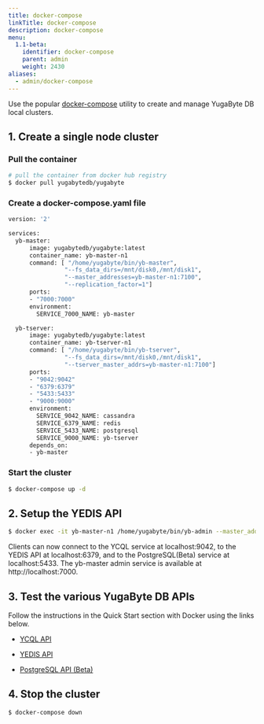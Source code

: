 ```yaml
---
title: docker-compose
linkTitle: docker-compose
description: docker-compose
menu:
  1.1-beta:
    identifier: docker-compose
    parent: admin
    weight: 2430
aliases:
  - admin/docker-compose
---
```


Use the popular [docker-compose](https://docs.docker.com/compose/overview/) utility to create and manage YugaByte DB local clusters.

## 1. Create a single node cluster

### Pull the container

```{.sh .copy .separator-dollar}
# pull the container from docker hub registry
$ docker pull yugabytedb/yugabyte
```

### Create a docker-compose.yaml file

```{.sh .copy}
version: '2'

services:
  yb-master:
      image: yugabytedb/yugabyte:latest
      container_name: yb-master-n1
      command: [ "/home/yugabyte/bin/yb-master", 
                "--fs_data_dirs=/mnt/disk0,/mnt/disk1", 
                "--master_addresses=yb-master-n1:7100", 
                "--replication_factor=1"]
      ports:
      - "7000:7000"
      environment:
        SERVICE_7000_NAME: yb-master

  yb-tserver:
      image: yugabytedb/yugabyte:latest
      container_name: yb-tserver-n1
      command: [ "/home/yugabyte/bin/yb-tserver", 
                "--fs_data_dirs=/mnt/disk0,/mnt/disk1", 
                "--tserver_master_addrs=yb-master-n1:7100"]
      ports:
      - "9042:9042"
      - "6379:6379"
      - "5433:5433"
      - "9000:9000"
      environment:
        SERVICE_9042_NAME: cassandra
        SERVICE_6379_NAME: redis
        SERVICE_5433_NAME: postgresql
        SERVICE_9000_NAME: yb-tserver
      depends_on:
      - yb-master
```

### Start the cluster

```{.sh .copy .separator-dollar}
$ docker-compose up -d
```

## 2. Setup the YEDIS API

```{.sh .copy .separator-dollar}
$ docker exec -it yb-master-n1 /home/yugabyte/bin/yb-admin --master_addresses yb-master-n1:7100 setup_redis_table
```

Clients can now connect to the YCQL service at localhost:9042, to the YEDIS API at localhost:6379, and to the PostgreSQL(Beta) service at localhost:5433. The yb-master admin service is available at http://localhost:7000.


## 3. Test the various YugaByte DB APIs

Follow the instructions in the Quick Start section with Docker using the links below.

- [YCQL API](../../quick-start/test-cassandra/#docker)

- [YEDIS API](../../quick-start/test-redis/#docker)

- [PostgreSQL API (Beta)](../../quick-start/test-postgresql/#docker)


## 4. Stop the cluster

```{.sh .copy .separator-dollar}
$ docker-compose down
```
